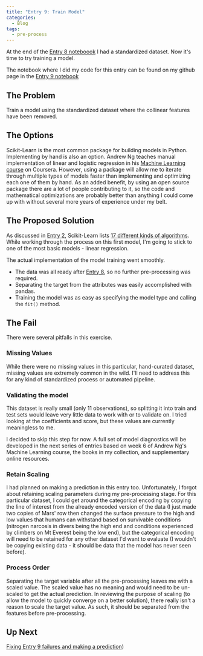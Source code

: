 ```yaml
---
title: "Entry 9: Train Model"
categories:
  - Blog
tags:
  - pre-process
---
```


At the end of the [Entry 8 noteboook](https://github.com/julielinx/datascience_diaries/blob/master/01_ml_process/08_nb_center_scale.ipynb) I had a standardized dataset. Now it's time to try training a model.

The notebook where I did my code for this entry can be found on my github page in the [Entry 9 notebook](https://github.com/julielinx/datascience_diaries/blob/master/01_ml_process/09a_nb_train_model.ipynb)

## The Problem

Train a model using the standardized dataset where the collinear features have been removed.

## The Options

Scikit-Learn is the most common package for building models in Python. Implementing by hand is also an option. Andrew Ng teaches manual implementation of linear and logistic regression in his [Machine Learning course](https://www.coursera.org/learn/machine-learning/) on Coursera. However, using a package will allow me to iterate through multiple types of models faster than implementing and optimizing each one of them by hand. As an added benefit, by using an open source package there are a lot of people contributing to it, so the code and mathematical optimizations are probably better than anything I could come up with without several more years of experience under my belt.

## The Proposed Solution

As discussed in [Entry 2](https://julielinx.github.io/blog/02_define_process/), Scikit-Learn lists [17 different kinds of algorithms](https://scikit-learn.org/stable/supervised_learning.html). While working through the process on this first model, I'm going to stick to one of the most basic models - linear regression.

The actual implementation of the model training went smoothly.
- The data was all ready after [Entry 8](https://julielinx.github.io/blog/08_center_scale_and_latex/), so no further pre-processing was required.
- Separating the target from the attributes was easily accomplished with pandas.
- Training the model was as easy as specifying the model type and calling the `fit()` method.

## The Fail

There were several pitfalls in this exercise.

### Missing Values

While there were no missing values in this particular, hand-curated dataset, missing values are extremely common in the wild. I'll need to address this for any kind of standardized process or automated pipeline.

### Validating the model

This dataset is really small (only 11 observations), so splitting it into train and test sets would leave very little data to work with or to validate on.  I tried looking at the coefficients and score, but these values are currently meaningless to me.

I decided to skip this step for now. A full set of model diagnostics will be developed in the next series of entries based on week 6 of Andrew Ng's Machine Learning course, the books in my collection, and supplementary online resources.

### Retain Scaling

I had planned on making a prediction in this entry too. Unfortunately, I forgot about retaining scaling parameters during my pre-processing stage. For this particular dataset, I could get around the categorical encoding by copying the line of interest from the already encoded version of the data (I just made two copies of Mars' row then changed the surface pressure to the high and low values that humans can withstand based on survivable conditions (nitrogen narcosis in divers being the high end and conditions experienced by climbers on Mt Everest being the low end), but the categorical encoding will need to be retained for any other dataset I'd want to evaluate (I wouldn't be copying existing data - it should be data that the model has never seen before).

### Process Order

Separating the target variable after all the pre-processing leaves me with a scaled value. The scaled value has no meaning and would need to be un-scaled to get the actual prediction. In reviewing the purpose of scaling (to allow the model to quickly converge on a better solution), there really isn't a reason to scale the target value. As such, it should be separated from the features before pre-processing.

## Up Next

[Fixing Entry 9 failures and making a prediction](https://julielinx.github.io/blog/10_reorder_and_predict/))

